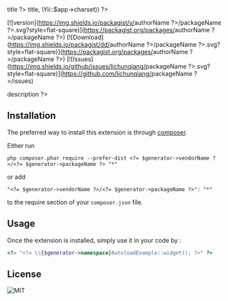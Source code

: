 <?= $generator->title ?>

<?= str_repeat('=', mb_strlen($generator->title, \Yii::$app->charset)) ?>

[![version](https://img.shields.io/packagist/v/<?= $generator->authorName ?>/<?= $generator->packageName ?>.svg?style=flat-square)](https://packagist.org/packages/<?= $generator->authorName ?>/<?= $generator->packageName ?>)
[![Download](https://img.shields.io/packagist/dd/<?= $generator->authorName ?>/<?= $generator->packageName ?>.svg?style=flat-square)](https://packagist.org/packages/<?= $generator->authorName ?>/<?= $generator->packageName ?>)
[![Issues](https://img.shields.io/github/issues/lichunqiang/<?= $generator->packageName ?>.svg?style=flat-square)](https://github.com/lichunqiang/<?= $generator->packageName ?>/issues)

<?= $generator->description ?>


Installation
------------

The preferred way to install this extension is through [composer](http://getcomposer.org/download/).

Either run

```
php composer.phar require --prefer-dist <?= $generator->vendorName ?>/<?= $generator->packageName ?> "*"
```

or add

```
"<?= $generator->vendorName ?>/<?= $generator->packageName ?>": "*"
```

to the require section of your `composer.json` file.


Usage
-----

Once the extension is installed, simply use it in your code by  :

```php
<?= "<?= \\{$generator->namespace}AutoloadExample::widget(); ?>" ?>
```

License
-------
![MIT](https://img.shields.io/badge/license-MIT-blue.svg?style=flat-square)
